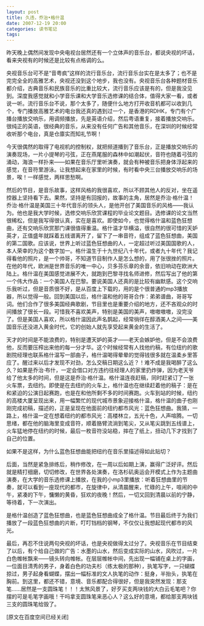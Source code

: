 ```yaml
---
layout: post
title: 久违，乔治•格什温
date: 2007-12-19 20:00
categories: 读书笔记
tags: 
---
```


昨天晚上偶然间发现中央电视台居然还有一个立体声的音乐台，都说央视的坏话，看来央视有的时候还是比较有点格调的么。

<!-- more -->

央视音乐台可不是“音粤疯”这样的流行音乐台，流行音乐台实在是太多了；也不是完完全全的高雅艺术，央视还没到这个地步，我也没有。央视音乐台各种题材音乐都介绍，古典音乐和民族音乐的比重比较大，流行音乐应该是有的，但是我没见到。深度我感觉就和小学音乐课和大学音乐选修课的结合体，值得大家一看，或者说一听。流行音乐台不说，那个太多了，随便什么地方打开收音机都可以收到几个，专门播放高雅艺术的电台我还真的遇到过一个，是香港的RDHK，专门有个广播台播放交响乐，用调频播放，先是英语介绍，然后粤语重复，接着播放交响乐。很纯正的英语，很经典的音乐，从来没有任何广告和其他音乐，在深圳的时候经常收听那个电台，真是仓廪实而知礼节啊！

今天很偶然的取得了电视机的控制权，就把频道播到了音乐台，正是播放交响乐的演奏现场，一片小提琴的弓弦，正在燕尾服的森林中如潮起伏，音符也随着弓弦的涌动，海浪一样扑来——如果在音乐厅里听演奏，就会有种被音乐把身体浮起来的感觉，在音符里游泳。让我想起来在家里的时候，有时看中央三台播放交响乐的场景，唉！一样感觉，两样思愁啊。

然后的节目，是音乐故事，这样风格的我很喜欢，所以不顾其他人的反对，坐在遥控器上坚持看下去。果然，坚持是有回报的，故事的主角，居然是乔治·格什温！乔治·格什温是美国三十年代音乐的领头人，是他开创了美国音乐的风格——我认为。他也是我大学时候，选修交响乐欣赏课程的毕业论文题目。选修课的论文当然很稀松，但是我写得很认真，实在是喜欢。即使如今，也觉得格什温和蓝色狂想曲，还有交响乐欣赏那门课很值得重温。格什温才华横溢，很自然的很可惜的天妒英才，正值盛年就踩着五线谱离开了，留下了一串音符，组成了蓝色狂想曲，美国的第二国歌。应该说，世界上听过蓝色狂想曲的人，一定超过听过美国国歌的人，本人荣幸的为这个数字加一。格什温生于十九世纪八十年代，或者九十年代？我记得看他的照片，是一个帅哥，不知道节目制作人是怎么想的，用了张很挫的照片。在他的年代，欧洲是世界音乐的唯一中心，贝多芬乐章的余音，依旧响动在欧洲大陆上。格什温在美国感觉进展不大，就跑到巴黎寻找名师进修，然后写出了他的第一个伟大作品：一个美国人在巴黎。要说美国人还真的是比较有幽默感。这个交响乐我听过，但是音质很不好，是从百度上下载的，用的是个很普通的mp3播放器，所以觉得一般。回到美国以后，格什温和他的哥哥合作：弟弟谱曲，哥哥写词。他们合作了很多美国经典歌剧，节目里也是重要介绍的地方，还不吝观众的时间播放了很长一段。可惜我不喜欢美声，特别是美国的美声，嗷嗷嗷嗷，没完没了。但是美国人喜欢，所以格什温因此声名鹊起，经常徜徉在醇酒美人之间——美国音乐还没进入黄金时代，它的创始人就先享受起来黄金的生活了。

天才的时间是不能浪费的，特别是遭天妒的英才——老天会嫉妒他，但是不会浪费他，反而要压榨出来他的每一分才华。这个时候经常有人找他约稿，有位纽约的歌剧院经理也联系格什温写一部曲子，格什温喝得晕晕的觉得钱很多就在温柔乡里答应了。醒过来以后才发现不对劲，怎么交稿日期这么近？！难不成是我喝醉了这么久？如果是乔治·布什，一定会借口对方违约往经理人的家里扔炸弹，因为老天爷给了他太多的时间，但是这是乔治·格什温。格什温连夜赶稿，同时赶紧订了一张火车票，去纽约。即使是在去纽约的火车上，格什温也在继续赶着他的稿子：是在和紧迫的公演日起赛跑，也是在和他所剩不多的时间赛跑。火车到站的时候，纽约的高楼大厦呈现出来，用一幅繁忙的现代城市景象迎接格什温，格什温的曲子也刚刚完成初稿，描述的，正是呈现在他面前的纽约都市风光：蓝色狂想曲。我猜，一路上，格什温一定在想着纽约的都市风光：高楼林立，五光十色，人声喧腾。一切思绪，都在他的脑海里变成音符，顺着胳臂流淌到笔尖，又从笔尖跳到五线谱上，火车猛地停在纽约的时候，最后一枚音符没站稳，摔在了纸上，扭动几下才找到了自己的位置。

如果不是这样，为什么蓝色狂想曲能把纽约在音乐里描述得如此贴切？

后面，当然是紧急排练后，稍作修改，在一周以后如期上演，赢得广泛好评。然后就是精打细磨，切切修改，在世界各处演奏，在洛杉矶奥运会开模式上作为主题曲演奏，在大学的音乐选修课上播放，在我的小mp3里播放：听着狂想曲里的节奏，就可以看到一座现代的都市，在旋律中，从清晨醒来，忙碌的上午，喧闹的中午，紧凑的下午，慵懒的黄昏，狂欢的夜晚！然后，一切又回到清晨以前的宁静，等待着，下一次演出。

是格什温创造了蓝色狂想曲，也是蓝色狂想曲成全了格什温。节目最后终于为我们播放了一段蓝色狂想曲的片断，叮叮铛档的钢琴，不仅仅让我想起现代都市的风光。

最后，再忍不住说两句央视的坏话，也是央视做得太过分了。央视音乐在节目结束了以后，有个给自己做的广告：水墨的山水，然后变成实际的山水，风吹过，一片白色帷帐飘来——镜头转向帷帐。在层层帷帐中间，先出现一幅铺在桌上的字画，一位面目清秀的男子，身着白色的功夫杉（练太极的那种），执笔写字，一只蝴蝶掠过，男子起身看蝴蝶，摆出一幅标准的文人执笔的动作：挺身，半抬头，执笔在胸前。到这里，都还不错，意境、音乐都配合得很好，但是我突然发现：那支笔……居然是一支圆珠笔！！！太煞风景了，好歹买支两块钱的大白云毛笔吧？你摆的可是毛笔字画哦！干吗拿支圆珠笔来恶心人？这么好的意境，都给那支两块钱三支的圆珠笔给毁了。

[原文在百度空间已经关闭]

